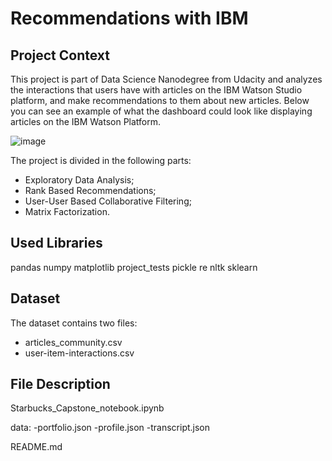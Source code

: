 # Recommendations with IBM

## Project Context

This project is part of Data Science Nanodegree from Udacity and analyzes the interactions that users have with articles on the IBM Watson Studio platform, and make recommendations to them about new articles.
Below you can see an example of what the dashboard could look like displaying articles on the IBM Watson Platform.

![image](https://user-images.githubusercontent.com/96723781/172144904-028707cf-d1cf-4e15-ae40-3963b7dbe794.png)

The project is divided in the following parts:
- Exploratory Data Analysis;
- Rank Based Recommendations;
- User-User Based Collaborative Filtering;
- Matrix Factorization.


## Used Libraries
pandas
numpy
matplotlib
project_tests
pickle
re
nltk
sklearn


## Dataset

The dataset contains two files:

- articles_community.csv
- user-item-interactions.csv


## File Description
Starbucks_Capstone_notebook.ipynb

data: -portfolio.json -profile.json -transcript.json

README.md

